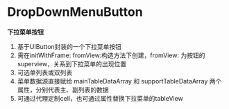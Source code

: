# DropDownMenuButton
**下拉菜单按钮**

1. 基于UIButton封装的一个下拉菜单按钮
2. 需在initWithFrame: fromView:构造方法下创建，fromView: 为按钮的superview，关系到下拉菜单的出现位置
3. 可选单列表或双列表
4. 菜单数据源直接赋给 mainTableDataArray 和 supportTableDataArray 两个属性，分别代表主、副列表的数据
5. 可通过代理定制cell，也可通过属性替换下拉菜单的tableView

